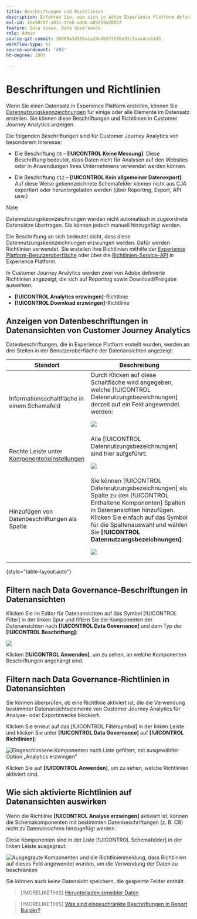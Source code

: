 ```yaml
---
title: Beschriftungen und Richtlinien
description: Erfahren Sie, wie sich in Adobe Experience Platform definierte Datenbeschriftungen und Richtlinien auf Datenansichten und Berichte in Customer Journey Analytics auswirken.
exl-id: 1de5070f-a91c-4fe6-addb-a89d59a280b7
feature: Data Views, Data Governance
role: Admin
source-git-commit: 3b089a3d358a1a39a4b572576e911faaa4ceb1d5
workflow-type: ht
source-wordcount: '493'
ht-degree: 100%

---
```


# Beschriftungen und Richtlinien

Wenn Sie einen Datensatz in Experience Platform erstellen, können Sie [Datennutzungskennzeichnungen](https://experienceleague.adobe.com/docs/experience-platform/data-governance/labels/reference.html?lang=de) für einige oder alle Elemente im Datensatz erstellen. Sie können diese Beschriftungen und Richtlinien in Customer Journey Analytics anzeigen.

Die folgenden Beschriftungen sind für Customer Journey Analytics von besonderem Interesse:

* Die Beschriftung `C8` – **[!UICONTROL Keine Messung]**. Diese Beschriftung bedeutet, dass Daten nicht für Analysen auf den Websites oder in Anwendungen Ihres Unternehmens verwendet werden können.

* Die Beschriftung `C12` – **[!UICONTROL Kein allgemeiner Datenexport]**. Auf diese Weise gekennzeichnete Schemafelder können nicht aus CJA exportiert oder heruntergeladen werden (über Reporting, Export, API usw.)

>[!NOTE]
>
>Datennutzungskennzeichnungen werden nicht automatisch in zugeordnete Datensätze übertragen. Sie können jedoch manuell hinzugefügt werden.

Die Beschriftung an sich bedeutet nicht, dass diese Datennutzungskennzeichnungen erzwungen werden. Dafür werden Richtlinien verwendet. Sie erstellen Ihre Richtlinien mithilfe der [Experience Platform-Benutzeroberfläche](https://experienceleague.adobe.com/docs/experience-platform/data-governance/policies/user-guide.html?lang=de) oder über die [Richtlinien-Service-API](https://experienceleague.adobe.com/docs/experience-platform/data-governance/api/overview.html?lang=de) in Experience Platform.

In Customer Journey Analytics werden zwei von Adobe definierte Richtlinien angezeigt, die sich auf Reporting sowie Download/Freigabe auswirken:

* **[!UICONTROL Analytics erzwingen]**-Richtlinie
* **[!UICONTROL Download erzwingen]**-Richtlinie

## Anzeigen von Datenbeschriftungen in Datenansichten von Customer Journey Analytics

Datenbeschriftungen, die in Experience Platform erstellt wurden, werden an drei Stellen in der Benutzeroberfläche der Datenansichten angezeigt:

| Standort | Beschreibung |
| --- | --- |
| Informationsschaltfläche in einem Schemafeld | Durch Klicken auf diese Schaltfläche wird angegeben, welche [!UICONTROL Datennutzungsbezeichnungen] derzeit auf ein Feld angewendet werden:<p>![](assets/data-label-left.png) |
| Rechte Leiste unter [Komponenteneinstellungen](/help/data-views/component-settings/overview.md) | Alle [!UICONTROL Datennutzungsbezeichnungen] sind hier aufgeführt:<p>![](assets/data-label-right.png) |
| Hinzufügen von Datenbeschriftungen als Spalte | Sie können [!UICONTROL Datennutzungsbezeichnungen] als Spalte zu den [!UICONTROL Enthaltene Komponenten] Spalten in Datenansichten hinzufügen. Klicken Sie einfach auf das Symbol für die Spaltenauswahl und wählen Sie **[!UICONTROL Datennutzungsbezeichnungen]**:<p>![](assets/data-label-column.png) |

{style="table-layout:auto"}

## Filtern nach Data Governance-Beschriftungen in Datenansichten

Klicken Sie im Editor für Datenansichten auf das Symbol [!UICONTROL Filter] in der linken Spur und filtern Sie die Komponenten der Datenansichten nach **[!UICONTROL Data Governance]** und dem Typ der **[!UICONTROL Beschriftung]**:

![](assets/filter-labels.png)

Klicken **[!UICONTROL Anwenden]**, um zu sehen, an welche Komponenten Beschriftungen angehängt sind.

## Filtern nach Data Governance-Richtlinien in Datenansichten

Sie können überprüfen, ob eine Richtlinie aktiviert ist, die die Verwendung bestimmter Datenansichtselemente von Customer Journey Analytics für Analyse- oder Exportzwecke blockiert.

Klicken Sie erneut auf das [!UICONTROL Filtersymbol] in der linken Leiste und klicken Sie unter **[!UICONTROL Data Governance]** auf **[!UICONTROL Richtlinien]**:

![Eingeschlossene Komponenten nach Liste gefiltert, mit ausgewählter Option „Analytics erzwingen“](assets/filter-policies.png)

Klicken Sie auf **[!UICONTROL Anwenden]**, um zu sehen, welche Richtlinien aktiviert sind.

## Wie sich aktivierte Richtlinien auf Datenansichten auswirken

Wenn die Richtlinie **[!UICONTROL Analyse erzwingen]** aktiviert ist, können die Schemakomponenten mit bestimmten Datenbeschriftungen (z. B. C8) nicht zu Datenansichten hinzugefügt werden.

Diese Komponenten sind in der Liste [!UICONTROL Schemafelder] in der linken Leiste ausgegraut:

![Ausgegraute Komponenten und die Richtlinienmeldung, dass Richtlinien auf dieses Feld angewendet wurden, um die Verwendung der Daten zu beschränken](assets/component-greyed.png)

Sie können auch keine Datensicht speichern, die gesperrte Felder enthält.

>[!MORELIKETHIS]
>[Herunterladen sensibler Daten](/help/analysis-workspace/export/download-send.md)

>[!MORELIKETHIS]
>[Was sind eingeschränkte Beschriftungen in Report Builder?](https://experienceleague.adobe.com/docs/analytics-platform/using/cja-reportbuilder/restricted-labels.html?lang=de)


